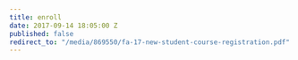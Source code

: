 ```yaml
---
title: enroll
date: 2017-09-14 18:05:00 Z
published: false
redirect_to: "/media/869550/fa-17-new-student-course-registration.pdf"
---
```


